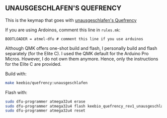 ## UNAUSGESCHLAFEN'S QUEFRENCY

This is the keymap that goes with [unausgeschlafen's Quefrency](https://www.reddit.com/r/MechanicalKeyboards/comments/aquefb/my_daily_driver_quefrency/)

If you are using Ardoinos, comment this line in `rules.mk`:
```make
BOOTLOADER = atmel-dfu # comment this line if you use arduinos
```

Although QMK offers one-shot build and flash, I personally build and flash separately (for the Elite C).
I used the QMK default for the Arduino Pro Micros.
However, I do not own them anymore.
Hence, only the instructions for the Elite C are provided.

Build with:
```sh
make keebio/quefrency:unausgeschlafen
```

Flash with:

```sh
sudo dfu-programmer atmega32u4 erase
sudo dfu-programmer atmega32u4 flash keebio_quefrency_rev1_unausgeschlafen.hex
sudo dfu-programmer atmega32u4 reset
```

